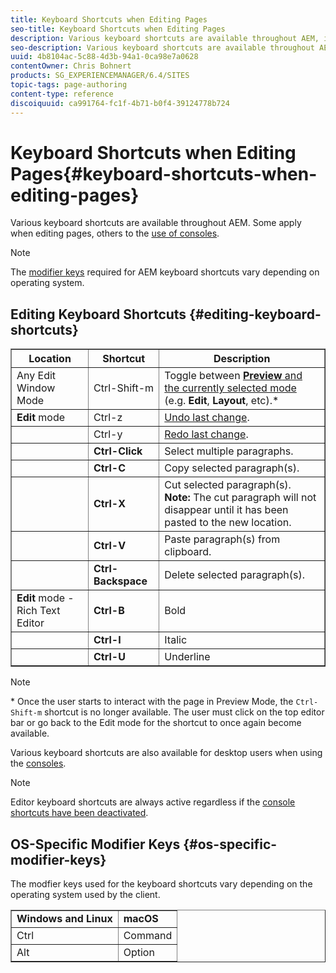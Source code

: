 ```yaml
---
title: Keyboard Shortcuts when Editing Pages
seo-title: Keyboard Shortcuts when Editing Pages
description: Various keyboard shortcuts are available throughout AEM, including some for page editing
seo-description: Various keyboard shortcuts are available throughout AEM, including some for page editing
uuid: 4b8104ac-5c88-4d3b-94a1-0ca98e7a0628
contentOwner: Chris Bohnert
products: SG_EXPERIENCEMANAGER/6.4/SITES
topic-tags: page-authoring
content-type: reference
discoiquuid: ca991764-fc1f-4b71-b0f4-39124778b724
---
```


# Keyboard Shortcuts when Editing Pages{#keyboard-shortcuts-when-editing-pages}

Various keyboard shortcuts are available throughout AEM. Some apply when editing pages, others to the [use of consoles](../../../sites/authoring/using/keyboard-shortcuts.md).

>[!NOTE]
>
>The [modifier keys](../../../sites/authoring/using/page-authoring-keyboard-shortcuts.md#os-specific-modifier-keys) required for AEM keyboard shortcuts vary depending on operating system.

## Editing Keyboard Shortcuts {#editing-keyboard-shortcuts}

<table border="1" cellpadding="1" cellspacing="0" width="100%"> 
 <tbody>
  <tr>
   <th>Location</th> 
   <th>Shortcut</th> 
   <th>Description</th> 
  </tr>
  <tr>
   <td>Any Edit Window Mode<br /> </td> 
   <td><span class="code">Ctrl-Shift-m</span></td> 
   <td>Toggle between <a href="../../../sites/authoring/using/author-environment-tools.md#page-modes"><strong>Preview</strong> and the currently selected mode</a> (e.g. <strong>Edit</strong>, <strong>Layout</strong>, etc).*</td> 
  </tr>
  <tr>
   <td><strong>Edit</strong> mode</td> 
   <td><span class="code">Ctrl-z</span></td> 
   <td><a href="../../../sites/authoring/using/editing-content.md#undoing-and-redoing-page-edits">Undo last change</a>.</td> 
  </tr>
  <tr>
   <td> </td> 
   <td><span class="code">Ctrl-y</span></td> 
   <td><a href="../../../sites/authoring/using/editing-content.md#undoing-and-redoing-page-edits">Redo last change</a>.</td> 
  </tr>
  <tr>
   <td> </td> 
   <td><strong><span class="code">Ctrl-Click</span></strong></td> 
   <td>Select multiple paragraphs.</td> 
  </tr>
  <tr>
   <td> </td> 
   <td><strong><span class="code">Ctrl-C</span></strong></td> 
   <td>Copy selected paragraph(s).</td> 
  </tr>
  <tr>
   <td> </td> 
   <td><strong><span class="code">Ctrl-X</span></strong></td> 
   <td>Cut selected paragraph(s).<strong><br /> Note:</strong> The cut paragraph will not disappear until it has been pasted to the new location.</td> 
  </tr>
  <tr>
   <td> </td> 
   <td><strong><span class="code">Ctrl-V</span></strong><br /> </td> 
   <td>Paste paragraph(s) from clipboard.<br /> </td> 
  </tr>
  <tr>
   <td> </td> 
   <td><strong><span class="code">Ctrl-Backspace</span></strong></td> 
   <td>Delete selected paragraph(s).</td> 
  </tr>
  <tr>
   <td><strong>Edit</strong> mode - Rich Text Editor<br /> </td> 
   <td><strong><span class="code">Ctrl-B</span></strong><br /> </td> 
   <td>Bold</td> 
  </tr>
  <tr>
   <td> </td> 
   <td><strong><span class="code">Ctrl-I</span></strong><br /> </td> 
   <td>Italic<br /> </td> 
  </tr>
  <tr>
   <td> </td> 
   <td><strong><span class="code">Ctrl-U</span></strong><br /> </td> 
   <td>Underline</td> 
  </tr>
 </tbody>
</table>

>[!NOTE]
>
>&#42; Once the user starts to interact with the page in Preview Mode, the `Ctrl-Shift-m` shortcut is no longer available. The user must click on the top editor bar or go back to the Edit mode for the shortcut to once again become available.

Various keyboard shortcuts are also available for desktop users when using the [consoles](../../../sites/authoring/using/keyboard-shortcuts.md).

>[!NOTE]
>
>Editor keyboard shortcuts are always active regardless if the [console shortcuts have been deactivated](../../../sites/authoring/using/keyboard-shortcuts.md#deactivating-keyboard-shortcuts).

## OS-Specific Modifier Keys {#os-specific-modifier-keys}

The modfier keys used for the keyboard shortcuts vary depending on the operating system used by the client.

<table border="1" cellpadding="1" cellspacing="0" width="100%"> 
 <tbody>
  <tr>
   <td><strong>Windows and Linux</strong><br /> </td> 
   <td><strong>macOS</strong></td> 
  </tr>
  <tr>
   <td>Ctrl</td> 
   <td>Command<br /> </td> 
  </tr>
  <tr>
   <td>Alt</td> 
   <td>Option</td> 
  </tr>
 </tbody>
</table>


